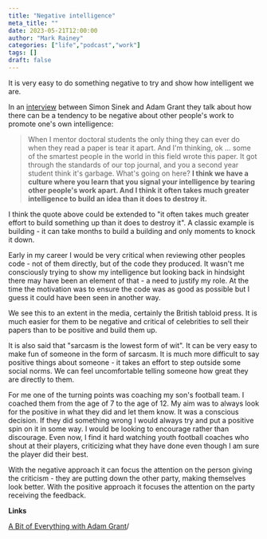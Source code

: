 ```yaml
---
title: "Negative intelligence"
meta_title: ""
date: 2023-05-21T12:00:00
author: "Mark Rainey"
categories: ["life","podcast","work"]
tags: []
draft: false
---
```


It is very easy to do something negative to try and show how intelligent we are.


In an [interview](https://simonsinek.com/podcast/episodes/a-bit-of-everything-with-adam-grant/) between Simon Sinek and Adam Grant they talk about how there can be a tendency to be negative about other people's work to promote one's own intelligence:

> When I mentor doctoral students the only thing they can ever do when they read a paper is tear it apart. And I'm thinking, ok ... some of the smartest people in the world in this field wrote this paper. It got through the standards of our top journal, and you a second year student think it's garbage. What's going on here? **I think we have a culture where you learn that you signal your intelligence by tearing other people's work apart. And I think it often takes much greater intelligence to build an idea than it does to destroy it.**

I think the quote above could be extended to "it often takes much greater effort to build something up than it does to destroy it". A classic example is building - it can take months to build a building and only moments to knock it down.

Early in my career I would be very critical when reviewing other peoples code - not of them directly, but of the code they produced. It wasn't me consciously trying to show my intelligence but looking back in hindsight there may have been an element of that - a need to justify my role. At the time the motivation was to ensure the code was as good as possible but I guess it could have been seen in another way.

We see this to an extent in the media, certainly the British tabloid press. It is much easier for them to be negative and critical of celebrities to sell their papers than to be positive and build them up. 

It is also said that "sarcasm is the lowest form of wit". It can be very easy to make fun of someone in the form of sarcasm. It is much more difficult to say positive things about someone - it takes an effort to step outside some social norms. We can feel uncomfortable telling someone how great they are directly to them.

For me one of the turning points was coaching my son's football team. I coached them from the age of 7 to the age of 12. My aim was to always look for the positive in what they did and let them know. It was a conscious decision. If they did something wrong I would always try and put a positive spin on it in some way. I would be looking to encourage rather than discourage. Even now, I find it hard watching youth football coaches who shout at their players, criticizing what they have done even though I am sure the player did their best.

With the negative approach it can focus the attention on the person giving the criticism - they are putting down the other party, making themselves look better. With the positive approach it focuses the attention on the party receiving the feedback.

__Links__

[A Bit of Everything with Adam Grant](https://simonsinek.com/podcast/episodes/a-bit-of-everything-with-adam-grant)/
